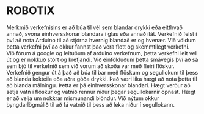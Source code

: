 # ROBOTIX
Merkmið verkefnisins er að búa til vél sem blandar drykki eða eitthvað annað, svona einhversskonar blandara í glas eða annað ílát. Verkefnið felst í því að nota Arduino til að stjórna hvernig blandað er og hvenær.
Við völdum þetta verkefni því að okkur fannst það vera flott og skemmtilegt verkefni. Við fórum á google og leituðum af arduino verkefnum, þetta verkefni leit vel út og er nokkuð stórt og krefjandi. Við einfölduðum þetta smávegis því að sá sem bjó til verkefnið sem við vorum að skoða var með fleiri flöskur. Verkefnið gengur út á það að búa til bar með flöskum og segullokum til þess að blanda kokteila eða aðra góða drykki. Það væri líka hægt að nota þetta til að blanda málningu. Þetta er þá einhversskonar blandari. Hægt verður að setja vatn í flöskur og vatnið rennur niður þegar segullokarnir opnast. Hægt er að velja um nokkrar mismunandi blöndur. Við nýtum okkur þyngdarlögmálið til að fá vatnið til þess að leka niður í segullokann.
